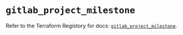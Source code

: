 # `gitlab_project_milestone`

Refer to the Terraform Registory for docs: [`gitlab_project_milestone`](https://registry.terraform.io/providers/gitlabhq/gitlab/16.3.0/docs/resources/project_milestone).
